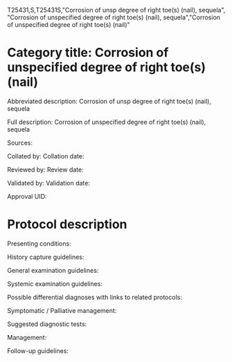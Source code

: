 T25431,S,T25431S,"Corrosion of unsp degree of right toe(s) (nail), sequela", "Corrosion of unspecified degree of right toe(s) (nail), sequela","Corrosion of unspecified degree of right toe(s) (nail)"
# Category title: Corrosion of unspecified degree of right toe(s) (nail)

Abbreviated description: Corrosion of unsp degree of right toe(s) (nail), sequela

Full description: Corrosion of unspecified degree of right toe(s) (nail), sequela

Sources:

Collated by:
Collation date:

Reviewed by:
Review date:

Validated by:
Validation date:

Approval UID:

# Protocol description

Presenting conditions:

History capture guidelines:

General examination guidelines:

Systemic examination guidelines:

Possible differential diagnoses with links to related protocols:

Symptomatic / Palliative management:

Suggested diagnostic tests:

Management:

Follow-up guidelines:
